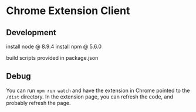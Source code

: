 # Chrome Extension Client

## Development
install node @ 8.9.4
install npm @ 5.6.0

build scripts provided in package.json

## Debug

You can run `npm run watch` and have the extension in Chrome pointed to the `/dist` directory.
In the extension page, you can refresh the code, and probably refresh the page.
